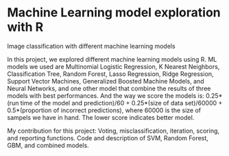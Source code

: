 # Machine Learning model exploration with R
Image classification with different machine learning models

In this project, we explored different machine learning models using R. ML models we used are Multinomial Logistic Regression, K Nearest Neighbors, Classification Tree, Random Forest, Lasso Regression, Ridge Regression, Support Vector Machines, Generalized Boosted Machine Models, and Neural Networks, and one other model that combine the results of three models with best performances. And the way we score the models is: 0.25*(run time of the model and prediction)/60 + 0.25*(size of data set)/60000 + 0.5*(proportion of incorrect predictions), where 60000 is the size of sampels we have in hand. The lower score indicates better model.

My contribution for this project: 
Voting, misclassification, iteration, scoring, and reporting functions. Code and description of SVM, Random Forest, GBM, and combined models.

